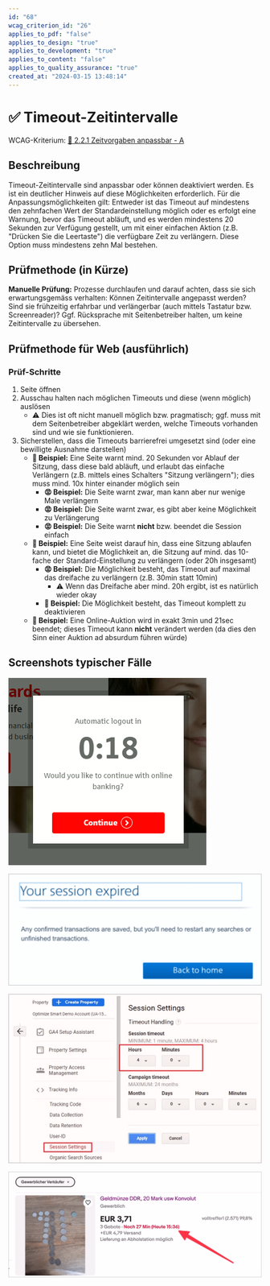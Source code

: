 ```yaml
---
id: "68"
wcag_criterion_id: "26"
applies_to_pdf: "false"
applies_to_design: "true"
applies_to_development: "true"
applies_to_content: "false"
applies_to_quality_assurance: "true"
created_at: "2024-03-15 13:48:14"
---
```


# ✅ Timeout-Zeitintervalle

WCAG-Kriterium: [📜 2.2.1 Zeitvorgaben anpassbar - A](..)

## Beschreibung

Timeout-Zeitintervalle sind anpassbar oder können deaktiviert werden. Es ist ein deutlicher Hinweis auf diese Möglichkeiten erforderlich. Für die Anpassungsmöglichkeiten gilt: Entweder ist das Timeout auf mindestens den zehnfachen Wert der Standardeinstellung möglich oder es erfolgt eine Warnung, bevor das Timeout abläuft, und es werden mindestens 20 Sekunden zur Verfügung gestellt, um mit einer einfachen Aktion (z.B. "Drücken Sie die Leertaste") die verfügbare Zeit zu verlängern. Diese Option muss mindestens zehn Mal bestehen.

## Prüfmethode (in Kürze)

**Manuelle Prüfung:** Prozesse durchlaufen und darauf achten, dass sie sich erwartungsgemäss verhalten: Können Zeitintervalle angepasst werden? Sind sie frühzeitig erfahrbar und verlängerbar (auch mittels Tastatur bzw. Screenreader)? Ggf. Rücksprache mit Seitenbetreiber halten, um keine Zeitintervalle zu übersehen.

## Prüfmethode für Web (ausführlich)

### Prüf-Schritte

1. Seite öffnen
1. Ausschau halten nach möglichen Timeouts und diese (wenn möglich) auslösen
    - ⚠️ Dies ist oft nicht manuell möglich bzw. pragmatisch; ggf. muss mit dem Seitenbetreiber abgeklärt werden, welche Timeouts vorhanden sind und wie sie funktionieren.
1. Sicherstellen, dass die Timeouts barrierefrei umgesetzt sind (oder eine bewilligte Ausnahme darstellen)
    - **🙂 Beispiel:** Eine Seite warnt mind. 20 Sekunden vor Ablauf der Sitzung, dass diese bald abläuft, und erlaubt das einfache Verlängern (z.B. mittels eines Schalters "Sitzung verlängern"); dies muss mind. 10x hinter einander möglich sein
        - **😡 Beispiel:** Die Seite warnt zwar, man kann aber nur wenige Male verlängern
        - **😡 Beispiel:** Die Seite warnt zwar, es gibt aber keine Möglichkeit zu Verlängerung
        - **😡 Beispiel:** Die Seite warnt **nicht** bzw. beendet die Session einfach
    - **🙂 Beispiel:** Eine Seite weist darauf hin, dass eine Sitzung ablaufen kann, und bietet die Möglichkeit an, die Sitzung auf mind. das 10-fache der Standard-Einstellung zu verlängern (oder 20h insgesamt)
        - **😡 Beispiel:** Die Möglichkeit besteht, das Timeout auf maximal das dreifache zu verlängern (z.B. 30min statt 10min)
            - ⚠️ Wenn das Dreifache aber mind. 20h ergibt, ist es natürlich wieder okay
        - **🙂 Beispiel:** Die Möglichkeit besteht, das Timeout komplett zu deaktivieren
    - **🙂 Beispiel:** Eine Online-Auktion wird in exakt 3min und 21sec beendet; dieses Timeout kann **nicht** verändert werden (da dies den Sinn einer Auktion ad absurdum führen würde)

## Screenshots typischer Fälle

![Hinweis auf eine ablaufende Session (mit einfacher Möglichkeit, diese zu verlängern)](images/hinweis-auf-eine-ablaufende-session-mit-einfacher-mglichkeit-diese-zu-verlngern.png)

![Meldung, dass aktuelle Session bereits abgelaufen ist](images/meldung-dass-aktuelle-session-bereits-abgelaufen-ist.png)

![Möglichkeiten um Anpassen der Dauer einer Session](images/mglichkeiten-um-anpassen-der-dauer-einer-session.png)

![Restdauer bei einer Online-Auktion](images/restdauer-bei-einer-online-auktion.png)